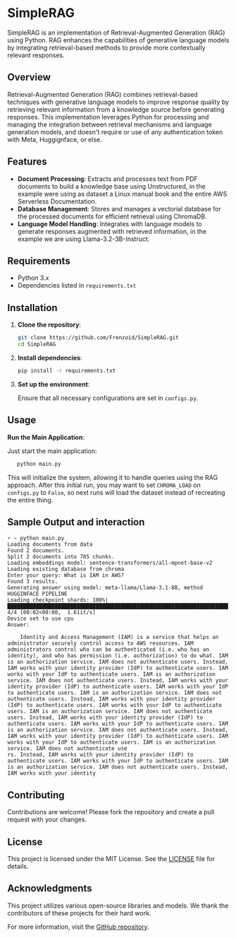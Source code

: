 # SimpleRAG

SimpleRAG is an implementation of Retrieval-Augmented Generation (RAG) using Python. RAG enhances the capabilities of generative language models by integrating retrieval-based methods to provide more contextually relevant responses.

## Overview

Retrieval-Augmented Generation (RAG) combines retrieval-based techniques with generative language models to improve response quality by retrieving relevant information from a knowledge source before generating responses. This implementation leverages Python for processing and managing the integration between retrieval mechanisms and language generation models, and doesn't require or use of any authentication token with Meta, Huggignface, or else.

## Features

- **Document Processing**: Extracts and processes text from PDF documents to build a knowledge base using Unstructured, in the example were using as dataset a Linux manual book and the entire AWS Serverless Documentation.
- **Database Management**: Stores and manages a vectorial database for the processed documents for efficient retrieval using ChromaDB.
- **Language Model Handling**: Integrates with language models to generate responses augmented with retrieved information, in the example we are using Llama-3.2-3B-Instruct.

## Requirements

- Python 3.x
- Dependencies listed in `requirements.txt`

## Installation

1. **Clone the repository**:

   ```bash
   git clone https://github.com/Frenzoid/SimpleRAG.git
   cd SimpleRAG
   ```
2. **Install dependencies**:

   ```bash
   pip install -r requirements.txt
   ```
3. **Set up the environment**:

   Ensure that all necessary configurations are set in `configs.py`.

## Usage

**Run the Main Application**:

   Just start the main application:

```bash
   python main.py
```

   This will initialize the system, allowing it to handle queries using the RAG approach.
   After this initial run, you may want to set `CHROMA_LOAD` on `configs.py` to `False`, so next runs will load the dataset instead of recreating the entire thing.

## Sample Output and interaction

```
⚡ ~ python main.py
Loading documents from data
Found 2 documents.
Split 2 documents into 785 chunks.
Loading embeddings model: sentence-transformers/all-mpnet-base-v2
Loading existing database from chroma
Enter your query: What is IAM in AWS?
Found 3 results.
Generating answer using model: meta-llama/Llama-3.1-8B, method HUGGINFACE PIPELINE
Loading checkpoint shards: 100%|██████████████████████████████████████████████████████████████████████| 4/4 [00:02<00:00,  1.61it/s]
Device set to use cpu
Answer:

    Identity and Access Management (IAM) is a service that helps an administrator securely control access to AWS resources. IAM administrators control who can be authenticated (i.e. who has an identity), and who has permission (i.e. authorization) to do what. IAM is an authorization service. IAM does not authenticate users. Instead, IAM works with your identity provider (IdP) to authenticate users. IAM works with your IdP to authenticate users. IAM is an authorization service. IAM does not authenticate users. Instead, IAM works with your identity provider (IdP) to authenticate users. IAM works with your IdP to authenticate users. IAM is an authorization service. IAM does not authenticate users. Instead, IAM works with your identity provider (IdP) to authenticate users. IAM works with your IdP to authenticate users. IAM is an authorization service. IAM does not authenticate users. Instead, IAM works with your identity provider (IdP) to authenticate users. IAM works with your IdP to authenticate users. IAM is an authorization service. IAM does not authenticate users. Instead, IAM works with your identity provider (IdP) to authenticate users. IAM works with your IdP to authenticate users. IAM is an authorization service. IAM does not authenticate use
rs. Instead, IAM works with your identity provider (IdP) to authenticate users. IAM works with your IdP to authenticate users. IAM is an authorization service. IAM does not authenticate users. Instead, IAM works with your identity
```

## Contributing

Contributions are welcome! Please fork the repository and create a pull request with your changes.

## License

This project is licensed under the MIT License. See the [LICENSE](https://github.com/Frenzoid/SimpleRAG/blob/master/LICENSE) file for details.

## Acknowledgments

This project utilizes various open-source libraries and models. We thank the contributors of these projects for their hard work.

For more information, visit the [GitHub repository](https://github.com/Frenzoid/SimpleRAG).
